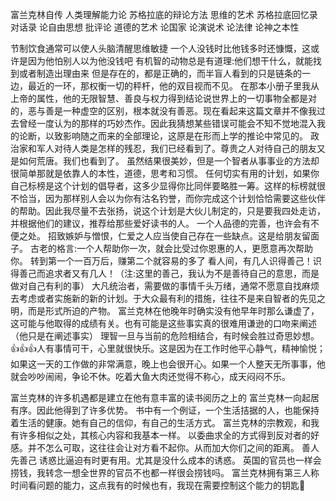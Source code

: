 富兰克林自传
人类理解能力论 苏格拉底的辩论方法
思维的艺术
苏格拉底回忆录
对话录
论自由思想
批评论
道德的艺术
论国家
论演说术
论法律
论神之本性



节制饮食通常可以使人头脑清醒思维敏捷
一个人没钱时比他钱多时还慷慨，这或许是因为他怕别人以为他没钱吧
有机智的动物总是有道理:他们想干什么，就能找到或者制造出理由来
但是存在的，都是正确的，而半盲人看到的只是链条的一边，最近的一环，那权衡一切的秤杆，他的双目视而不见。
在那本小册子里我从上帝的属性，他的无限智慧、善良与权力得到结论说世界上的一切事物全都是对的，恶与善是一种虚空的区别，根本就没有善恶。现在看起来这篇文章并不像我过去曾经一度认为的那样的巧妙杰作。因此我猜想某些错误可能会不知不觉地混入我的论断，以致影响随之而来的全部理论，这原是在形而上学的推论中常见的。
政治家和军人对待人类是怎样的残忍，我们已经看到了。尊贵之人对待自己的朋友又是如何荒唐。我们也看到了。
虽然结果很美妙，但是一个智者从事事业的方法却很简单那就是依靠人的本性，道德，思考和习惯。
任何切实有用的计划，如果你自己标榜是这个计划的倡导者，这多少显得你比同伴要略胜一筹。这样的标榜就很不恰当，因为那样别人会以为你有沽名钓誉，而你完成这个计划恰恰需要这些伙伴的帮助。因此我尽量不去张扬，说这个计划是大伙儿制定的，只是要我四处走访，并根据他们的建议，推荐给那些爱好读书的人。
一个人品德的完善，也许会有不便之处。 招致嫉妒与憎恨，仁爱之人应当使自己存在一些缺点。这是给朋友留面子。
古老的格言:一个人帮助你一次，就会比受过你恩惠的人，更愿意再次帮助你。
转到第一个一百万后，赚第二个就容易的多了
看人间，有几人识得善己！识得善己而追求者又有几人！（注:这里的善己，我认为不是善待自己的意思，而是做对自己有利的事）
大凡统治者，需要做的事情千头万绪，通常不愿意自找麻烦去考虑或者实施新的新的计划。于大众最有利的措施，往往不是来自智者的先见之明，而是形式所迫的产物。
富兰克林在他晚年时确实没有他早年时那么谦虚了，这可能与他取得的成绩有关。也有可能是这些事实真的很难用谦逊的口吻来阐述（他只是在阐述事实）
理智一旦与当前的危险相结合，有时候会胜过奇思妙想。
👍👍👍人有事情可干，心里就很快乐。这是因为在工作时他平心静气，精神愉悦；如果这一天的工作做的非常满意，晚上也会很开心。如果一个人整天无所事事，他就会吵吵闹闹，争论不休。吃着大鱼大肉还觉得不称心，成天闷闷不乐。


富兰克林的许多机遇都是建立在他有意丰富的读书阅历之上的
富兰克林一向起居有序。因此他得到了许多优势。
书中有一个例证，一个生活拮据的人，也能保持着生活的健康。她有自己的信仰，有自己的生活方式。
富兰克林的宗教观，和我有许多相似之处，其核心内容和我基本一样。
以委曲求全的方式得到反对者的好感。并不怎么可取，这往往会让对方看不起你。从而加大你们之间的距离。
善人先善己
诱惑比逼迫有时更有用。尤其是没什么成本的诱惑。
英国的官员也一样会捞钱，我转念一想全世界的官员不也都一样很会捞钱吗。
富兰克林拥有第三人称时间看问题的能力，这点我有的时候也有，我现在需要控制这个能力的钥匙🔑